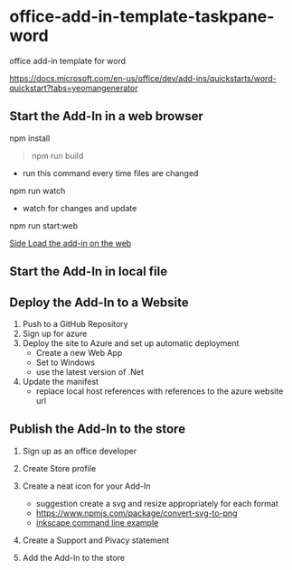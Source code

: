 # office-add-in-template-taskpane-word
office add-in template for word

https://docs.microsoft.com/en-us/office/dev/add-ins/quickstarts/word-quickstart?tabs=yeomangenerator

## Start the Add-In in a web browser

npm install

> npm run build

* run this command every time files are changed

npm run watch

* watch for changes and update

npm run start:web


[Side Load the add-in on the web](https://docs.microsoft.com/en-us/office/dev/add-ins/testing/sideload-office-add-ins-for-testing#sideload-an-office-add-in-in-office-on-the-web)


## Start the Add-In in local file

## Deploy the Add-In to a Website

1. Push to a GitHub Repository
1. Sign up for azure
1. Deploy the site to Azure and set up automatic deployment
    * Create a new Web App
    * Set to Windows
    * use the latest version of .Net
1. Update the manifest
    * replace local host references with references to the azure website url

## Publish the Add-In to the store

1. Sign up as an office developer
1. Create Store profile
1. Create a neat icon for your Add-In
    * suggestion create a svg and resize appropriately for each format
    * https://www.npmjs.com/package/convert-svg-to-png
    * [inkscape command line example](https://www.geekality.net/2017/08/24/batch-convert-svg-to-png-on-windows-using-inkscape/)

1. Create a Support and Pivacy statement 
1. Add the Add-In to the store